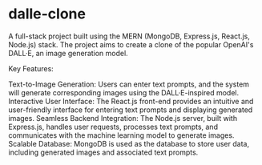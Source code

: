 # dalle-clone
A full-stack project  built using the MERN (MongoDB, Express.js, React.js, Node.js) stack. The project aims to create a clone of the popular OpenAI's DALL·E, an image generation model.


Key Features:

Text-to-Image Generation: Users can enter text prompts, and the system will generate corresponding images using the DALL·E-inspired model.
Interactive User Interface: The React.js front-end provides an intuitive and user-friendly interface for entering text prompts and displaying generated images.
Seamless Backend Integration: The Node.js server, built with Express.js, handles user requests, processes text prompts, and communicates with the machine learning model to generate images.
Scalable Database: MongoDB is used as the database to store user data, including generated images and associated text prompts.
